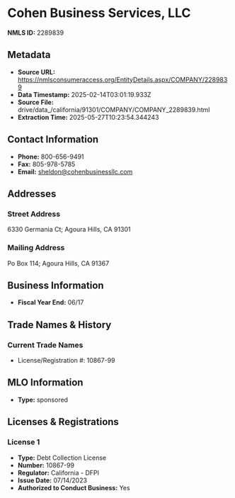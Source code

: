 # Cohen Business Services, LLC

**NMLS ID:** 2289839

## Metadata
- **Source URL:** https://nmlsconsumeraccess.org/EntityDetails.aspx/COMPANY/2289839
- **Data Timestamp:** 2025-02-14T03:01:19.933Z
- **Source File:** drive/data_/california/91301/COMPANY/COMPANY_2289839.html
- **Extraction Time:** 2025-05-27T10:23:54.344243

## Contact Information
- **Phone:** 800-656-9491
- **Fax:** 805-978-5785
- **Email:** sheldon@cohenbusinessllc.com

## Addresses
### Street Address
6330 Germania Ct; Agoura Hills, CA 91301

### Mailing Address
Po Box 114; Agoura Hills, CA 91367

## Business Information
- **Fiscal Year End:** 06/17

## Trade Names & History
### Current Trade Names
- License/Registration #: 10867-99

## MLO Information
- **Type:** sponsored

## Licenses & Registrations

### License 1
- **Type:** Debt Collection License
- **Number:** 10867-99
- **Regulator:** California - DFPI
- **Issue Date:** 07/14/2023
- **Authorized to Conduct Business:** Yes
